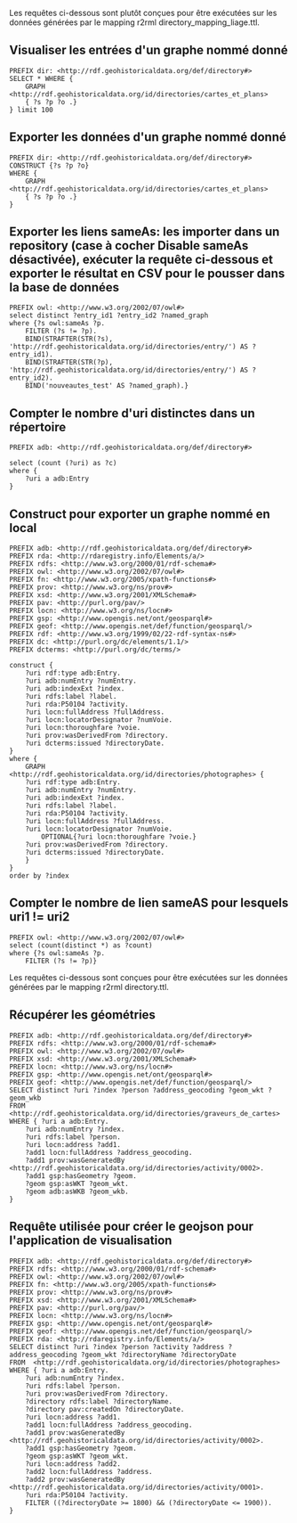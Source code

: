 Les requêtes ci-dessous sont plutôt conçues pour être exécutées sur les données générées par le mapping r2rml directory_mapping_liage.ttl.

## Visualiser les entrées d'un graphe nommé donné

```sparql
PREFIX dir: <http://rdf.geohistoricaldata.org/def/directory#>
SELECT * WHERE { 
    GRAPH <http://rdf.geohistoricaldata.org/id/directories/cartes_et_plans>
    { ?s ?p ?o .}
} limit 100 
```

## Exporter les données d'un graphe nommé donné
```sparql
PREFIX dir: <http://rdf.geohistoricaldata.org/def/directory#>
CONSTRUCT {?s ?p ?o} 
WHERE { 
    GRAPH <http://rdf.geohistoricaldata.org/id/directories/cartes_et_plans>
    { ?s ?p ?o .}
} 
```

## Exporter les liens sameAs: les importer dans un repository (case à cocher Disable sameAs désactivée), exécuter la requête ci-dessous et exporter le résultat en CSV pour le pousser dans la base de données

```sparql
PREFIX owl: <http://www.w3.org/2002/07/owl#> 
select distinct ?entry_id1 ?entry_id2 ?named_graph
where {?s owl:sameAs ?p.
	FILTER (?s != ?p).
    BIND(STRAFTER(STR(?s), 'http://rdf.geohistoricaldata.org/id/directories/entry/') AS ?entry_id1).
    BIND(STRAFTER(STR(?p), 'http://rdf.geohistoricaldata.org/id/directories/entry/') AS ?entry_id2).
    BIND('nouveautes_test' AS ?named_graph).}
```


## Compter le nombre d'uri distinctes dans un répertoire
```sparql
PREFIX adb: <http://rdf.geohistoricaldata.org/def/directory#>

select (count (?uri) as ?c)
where {
    ?uri a adb:Entry
}
```

## Construct pour exporter un graphe nommé en local
```sparql
PREFIX adb: <http://rdf.geohistoricaldata.org/def/directory#>
PREFIX rda: <http://rdaregistry.info/Elements/a/>
PREFIX rdfs: <http://www.w3.org/2000/01/rdf-schema#> 
PREFIX owl: <http://www.w3.org/2002/07/owl#> 
PREFIX fn: <http://www.w3.org/2005/xpath-functions#> 
PREFIX prov: <http://www.w3.org/ns/prov#> 
PREFIX xsd: <http://www.w3.org/2001/XMLSchema#> 
PREFIX pav: <http://purl.org/pav/> 
PREFIX locn: <http://www.w3.org/ns/locn#> 
PREFIX gsp: <http://www.opengis.net/ont/geosparql#> 
PREFIX geof: <http://www.opengis.net/def/function/geosparql/>
PREFIX rdf: <http://www.w3.org/1999/02/22-rdf-syntax-ns#>
PREFIX dc: <http://purl.org/dc/elements/1.1/>
PREFIX dcterms: <http://purl.org/dc/terms/>

construct {
    ?uri rdf:type adb:Entry.
    ?uri adb:numEntry ?numEntry.
    ?uri adb:indexExt ?index.
    ?uri rdfs:label ?label.
    ?uri rda:P50104 ?activity.
    ?uri locn:fullAddress ?fullAddress.
    ?uri locn:locatorDesignator ?numVoie.
    ?uri locn:thoroughfare ?voie.
    ?uri prov:wasDerivedFrom ?directory.
    ?uri dcterms:issued ?directoryDate.
} 
where { 
    GRAPH <http://rdf.geohistoricaldata.org/id/directories/photographes> {
    ?uri rdf:type adb:Entry.
    ?uri adb:numEntry ?numEntry.
    ?uri adb:indexExt ?index.
    ?uri rdfs:label ?label.
    ?uri rda:P50104 ?activity.
    ?uri locn:fullAddress ?fullAddress.
    ?uri locn:locatorDesignator ?numVoie.
        OPTIONAL{?uri locn:thoroughfare ?voie.}
    ?uri prov:wasDerivedFrom ?directory.
    ?uri dcterms:issued ?directoryDate.
    }
} 
order by ?index
```

## Compter le nombre de lien sameAS pour lesquels uri1 != uri2

```sparql
PREFIX owl: <http://www.w3.org/2002/07/owl#> 
select (count(distinct *) as ?count)
where {?s owl:sameAs ?p.
	FILTER (?s != ?p)}
```

Les requêtes ci-dessous sont conçues pour être exécutées sur les données générées par le mapping r2rml directory.ttl.

## Récupérer les géométries
```sparql
PREFIX adb: <http://rdf.geohistoricaldata.org/def/directory#>
PREFIX rdfs: <http://www.w3.org/2000/01/rdf-schema#>
PREFIX owl: <http://www.w3.org/2002/07/owl#>
PREFIX xsd: <http://www.w3.org/2001/XMLSchema#>
PREFIX locn: <http://www.w3.org/ns/locn#>
PREFIX gsp: <http://www.opengis.net/ont/geosparql#>
PREFIX geof: <http://www.opengis.net/def/function/geosparql/>
SELECT distinct ?uri ?index ?person ?address_geocoding ?geom_wkt ?geom_wkb
FROM <http://rdf.geohistoricaldata.org/id/directories/graveurs_de_cartes>
WHERE { ?uri a adb:Entry.
    ?uri adb:numEntry ?index.
    ?uri rdfs:label ?person.
    ?uri locn:address ?add1.
    ?add1 locn:fullAddress ?address_geocoding.
    ?add1 prov:wasGeneratedBy <http://rdf.geohistoricaldata.org/id/directories/activity/0002>.
    ?add1 gsp:hasGeometry ?geom.
    ?geom gsp:asWKT ?geom_wkt.
    ?geom adb:asWKB ?geom_wkb.
}
```

## Requête utilisée pour créer le geojson pour l'application de visualisation
```sparql
PREFIX adb: <http://rdf.geohistoricaldata.org/def/directory#> 
PREFIX rdfs: <http://www.w3.org/2000/01/rdf-schema#> 
PREFIX owl: <http://www.w3.org/2002/07/owl#> 
PREFIX fn: <http://www.w3.org/2005/xpath-functions#> 
PREFIX prov: <http://www.w3.org/ns/prov#> 
PREFIX xsd: <http://www.w3.org/2001/XMLSchema#> 
PREFIX pav: <http://purl.org/pav/> 
PREFIX locn: <http://www.w3.org/ns/locn#> 
PREFIX gsp: <http://www.opengis.net/ont/geosparql#> 
PREFIX geof: <http://www.opengis.net/def/function/geosparql/>
PREFIX rda: <http://rdaregistry.info/Elements/a/>
SELECT distinct ?uri ?index ?person ?activity ?address ?address_geocoding ?geom_wkt ?directoryName ?directoryDate 
FROM  <http://rdf.geohistoricaldata.org/id/directories/photographes> 
WHERE { ?uri a adb:Entry.
    ?uri adb:numEntry ?index.
    ?uri rdfs:label ?person.
    ?uri prov:wasDerivedFrom ?directory.
    ?directory rdfs:label ?directoryName.
    ?directory pav:createdOn ?directoryDate.
    ?uri locn:address ?add1. 
    ?add1 locn:fullAddress ?address_geocoding. 
    ?add1 prov:wasGeneratedBy <http://rdf.geohistoricaldata.org/id/directories/activity/0002>. 
    ?add1 gsp:hasGeometry ?geom. 
    ?geom gsp:asWKT ?geom_wkt.
    ?uri locn:address ?add2. 
    ?add2 locn:fullAddress ?address. 
    ?add2 prov:wasGeneratedBy <http://rdf.geohistoricaldata.org/id/directories/activity/0001>. 
    ?uri rda:P50104 ?activity.
    FILTER ((?directoryDate >= 1800) && (?directoryDate <= 1900)). 
} 
```
